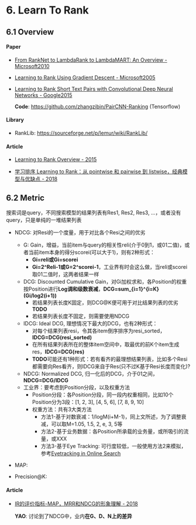 # 6. Learn To Rank

## 6.1 Overview

#### Paper

- [From RankNet to LambdaRank to LambdaMART: An Overview - Microsoft2010](https://www.microsoft.com/en-us/research/wp-content/uploads/2016/02/MSR-TR-2010-82.pdf)

- [Learning to Rank Using Gradient Descent - Microsoft2005](https://icml.cc/2015/wp-content/uploads/2015/06/icml_ranking.pdf)

- [Learning to Rank Short Text Pairs with Convolutional Deep Neural Networks - Google2015](http://disi.unitn.it/moschitti/since2013/2015_SIGIR_Severyn_LearningRankShort.pdf)

    **Code**: <https://github.com/zhangzibin/PairCNN-Ranking> (Tensorflow)


#### Library

- RankLib: <https://sourceforge.net/p/lemur/wiki/RankLib/>


#### Article

- [Learning to Rank Overview - 2015](https://wellecks.wordpress.com/2015/01/15/learning-to-rank-overview/)

- [学习排序 Learning to Rank：从 pointwise 和 pairwise 到 listwise，经典模型与优缺点 - 2018](https://blog.csdn.net/lipengcn/article/details/80373744)


## 6.2 Metric

搜索词是query，不同搜索模型的结果列表有Res1, Res2, Res3, ...，或者没有query，只是单纯的一堆结果列表

- NDCG: 对Resi的一个度量，用于对比各个Resi之间的优劣
    - G: Gain，增益，当前item与query的相关性reli(介于0到1，或01二值)，或者当前item本身的得分scorei(可以大于1)，则有2种形式：
        - **Gi=reli或Gi=scorei**
        - **Gi=2^Reli-1或G=2^scorei-1**，工业界有时会这么做，当reli或scorei取01二值时，这两者结果一样
    - DCG: Discounted Cumulative Gain，对Gi加权求和，各Position的权重按Position进行**Log调和级数衰减**，**DCG=sum_{i=1}^{i=K}(Gi/log2(i+1))**
        - 若结果列表长度K固定，则DCG@K便可用于对比结果列表的优劣 **TODO**
        - 若结果列表长度不固定，则需要使用NDCG
    - IDCG: Ideal DCG, 理想情况下最大的DCG，也有2种形式：
        - 对每个结果列表resi，令其各item倒序排序为resi_sorted，**IDCG=DCG(resi_sorted)**
        - 在所有结果列表所在的整体item空间中，取最优的前K个item生成res，**IDCG=DCG(res)**
        - **TODO**可能还有1种形式：若有看齐的最理想结果列表，比如多个Resi都需要向Res看齐，则IDCG来自于Res(只不过K基于Resi长度而变化)?
    - NDCG: Normalized DCG, 归一化后的DCG，介于01之间，**NDCG=DCG/IDCG**
    - 工业界：要考虑到Position分段，以及权重方法
        - Position分段：各Position分段，同一段内权重相同，比如10个Position分为3段：[1, 2, 3], [4, 5, 6], [7, 8, 9, 10]
        - 权重方法：共有3大类方法
            - 方法1-基于对数衰减：1/logM(i+M-1)，同上文所述，为了调整衰减，可以取M=1.05, 1.5, 2, e, 3, 5等
            - 方法2-基于业务数据：各Position所承载的业务量，或所吸引的流量，或XXX
            - 方法3-基于Eye Tracking: 可行度较低，一般使用方法2来模拟，参考[Eyetracking in Online Search](https://static.googleusercontent.com/media/research.google.com/zh-CN//pubs/archive/34378.pdf)

- MAP: 


- Precision@K:




#### Article

- [IR的评价指标-MAP，MRR和NDCG的形象理解 - 2018](https://blog.csdn.net/anshuai_aw1/article/details/83117012)

    **YAO**: 讨论到了NDCG中，业内**在G、D、N上的差异**
